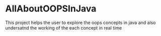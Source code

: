 # AllAboutOOPSInJava
This project helps the user to explore the oops concepts in java and also undersatnd the working of the each concept in real time
